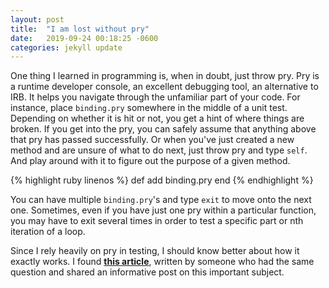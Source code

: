 ```yaml
---
layout: post
title:  "I am lost without pry"
date:   2019-09-24 00:18:25 -0600
categories: jekyll update
---
```

One thing I learned in programming is, when in doubt, just throw pry. Pry is a runtime developer console, an excellent debugging tool, an alternative to IRB. It helps you navigate through the unfamiliar part of your code. For instance, place `binding.pry` somewhere in the middle of a unit test. Depending on whether it is hit or not, you get a hint of where things are broken. If you get into the pry, you can safely assume that anything above that pry has passed successfully. Or when you've just created a new method and are unsure of what to do next, just throw pry and type `self`. And play around with it to figure out the purpose of a given method.

{% highlight ruby linenos %}
def add
  binding.pry
end
{% endhighlight %}

You can have multiple `binding.pry`'s and type `exit` to move onto the next one. Sometimes, even if you have just one pry within a particular function, you may have to exit several times in order to test a specific part or nth iteration of a loop.

Since I rely heavily on pry in testing, I should know better about how it exactly works. I found **[this article](http://kyrylo.hatenablog.com/entry/2013/05/29/so-what-is-binding-pry-exactly)**, written by someone who had the same question and shared an informative post on this important subject.
